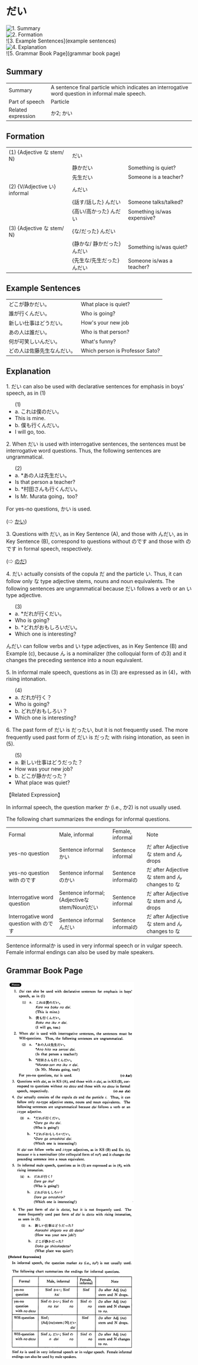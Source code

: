 # だい

![1. Summary](summary)<br>
![2. Formation](formation)<br>
![3. Example Sentences](example sentences)<br>
![4. Explanation](explanation)<br>
![5. Grammar Book Page](grammar book page)<br>


## Summary

<table><tr>   <td>Summary</td>   <td>A sentence final particle which indicates an interrogative word question in informal male speech.</td></tr><tr>   <td>Part of speech</td>   <td>Particle</td></tr><tr>   <td>Related expression</td>   <td>か2; かい</td></tr></table>

## Formation

<table class="table"> <tbody><tr class="tr head"> <td class="td"><span class="numbers">(1)</span> <span> <span class="bold">{Adjective な stem/   N} </span></span></td> <td class="td"><span class="concept">だい</span> </td> <td class="td"><span>&nbsp;</span></td> </tr> <tr class="tr"> <td class="td"><span>&nbsp;</span></td> <td class="td"><span>静か<span class="concept">だい</span></span> </td> <td class="td"><span>Something    is quiet?</span></td> </tr> <tr class="tr"> <td class="td"><span>&nbsp;</span></td> <td class="td"><span>先生<span class="concept">だい</span></span> </td> <td class="td"><span>Someone    is a teacher?</span></td> </tr> <tr class="tr head"> <td class="td"><span class="numbers">(2)</span> <span> <span class="bold">{V/Adjective い}    informal </span></span></td> <td class="td"><span class="concept">んだい</span> </td> <td class="td"><span>&nbsp;</span></td> </tr> <tr class="tr"> <td class="td"><span>&nbsp;</span></td> <td class="td"><span>{話す/話した} <span class="concept">んだい</span></span> </td> <td class="td"><span>Someone    talks/talked?</span></td> </tr> <tr class="tr"> <td class="td"><span>&nbsp;</span></td> <td class="td"><span>{高い/高かった} <span class="concept">んだい</span></span> </td> <td class="td"><span>Something    is/was expensive?</span></td> </tr> <tr class="tr head"> <td class="td"><span class="numbers">(3)</span> <span> <span class="bold">{Adjective な stem/   N</span><span class="bold"><span>}</span><span class="numbers"> </span></span></span></td> <td class="td"><span>{<span class="concept">な</span><span>/</span><span class="concept">だった</span>} <span class="concept">んだい</span></span></td> <td class="td"><span>&nbsp;</span></td> </tr> <tr class="tr"> <td class="td"><span>&nbsp;</span></td> <td class="td"><span>{静か<span class="concept">な</span>/ 静か<span class="concept">だった</span>} <span class="concept">んだい</span></span> </td> <td class="td"><span>Something    is/was quiet?</span></td> </tr> <tr class="tr"> <td class="td"><span>&nbsp;</span></td> <td class="td"><span>{先生<span class="concept">な</span>/先生<span class="concept">だった</span>} <span class="concept">んだい</span></span> </td> <td class="td"><span>Someone    is/was a teacher?</span></td> </tr></tbody></table>

## Example Sentences

<table><tr>   <td>どこが静かだい。</td>   <td>What place is quiet?</td></tr><tr>   <td>誰が行くんだい。</td>   <td>Who is going?</td></tr><tr>   <td>新しい仕事はどうだい。</td>   <td>How's your new job</td></tr><tr>   <td>あの人は誰だい。</td>   <td>Who is that person?</td></tr><tr>   <td>何が可笑しいんだい。</td>   <td>What's funny?</td></tr><tr>   <td>どの人は佐藤先生なんだい。</td>   <td>Which person is Professor Sato?</td></tr></table>

## Explanation

<p>1. だい can also be used with declarative sentences for emphasis in boys' speech, as in (1)</p>  <ul>(1) <li>a. これは僕のだい。</li> <li>This is mine.</li> <div class="divide"></div> <li>b. 僕も行くんだい。</li> <li>I will go, too.</li> </ul>  <p>2. When だい is used with interrogative sentences, the sentences must be interrogative word questions. Thus, the following sentences are ungrammatical.</p>  <ul>(2) <li>a. *あの人は先生だい。</li> <li>Is that person a teacher?</li> <div class="divide"></div> <li>b. *村田さんも行くんだい。</li> <li>Is Mr. Murata going，too?</li> </ul>  <p>For yes-no questions, かい is used.</p>  <p>(⇨ <a href="#㊦ かい">かい</a>)</p>  <p>3. Questions with だい, as in Key Sentence (A), and those with んだい, as in Key Sentence (B), correspond to questions without のです and those with のです in formal speech, respectively.</p>  <p>(⇨ <a href="#㊦ のだ">のだ</a>)</p>  <p>4. だい actually consists of the copula だ and the particle い. Thus, it can follow only な type adjective stems, nouns and noun equivalents. The following sentences are ungrammatical because だい follows a verb or an い type adjective.</p>  <ul>(3) <li>a. *だれが行くだい。</li> <li>Who is going?</li> <div class="divide"></div> <li>b. *どれがおもしろいだい。</li> <li>Which one is interesting?</li> </ul>  </p>んだい can follow verbs and い type adjectives, as in Key Sentence (B) and Example (c), because ん is a nominalizer (the colloquial form of の3) and it changes the preceding sentence into a noun equivalent. </p>  <p>5. In informal male speech, questions as in (3) are expressed as in (4)，with rising intonation.</p>  <ul>(4) <li>a. だれが行く？</li> <li>Who is going?</li> <div class="divide"></div> <li>b. どれがおもしろい？</li> <li>Which one is interesting?</li> </ul>  <p>6. The past form of だい is だったい, but it is not frequently used. The more frequently used past form of だい is だった with rising intonation, as seen in (5).</p>  <ul>(5) <li>a. 新しい仕事はどうだった？</li> <li>How was your new job?</li> <div class="divide"></div> <li>b. どこが静かだった？</li> <li>What place was quiet?</li> </ul>  <p>【Related Expression】</p>  <p>In informal speech, the question marker か (i.e., か2) is not usually used. </p>  <p>The following chart summarizes the endings for informal questions.</p>  <table class="table"> <tbody> <tr class="tr"> <td class="td">Formal</td> <td class="td">Male, informal</td> <td class="td">Female, informal</td> <td class="td">Note</td> </tr> <tr class="tr"> <td class="td">yes-no question</td> <td class="td">Sentence informalかい</td> <td class="td">Sentence informal</td> <td class="td">だ after Adjectiveな stem and ん drops</td> </tr> <tr class="tr"> <td class="td">yes-no question with のです</td> <td class="td">Sentence informalのかい</td> <td class="td">Sentence informalの</td> <td class="td">だ after Adjectiveな stem and ん changes to な</td> </tr> <tr class="tr"> <td class="td">Interrogative word question</td> <td class="td">Sentence informal; {Adjectiveなstem/Noun}だい</td> <td class="td">Sentence informal</td> <td class="td">だ after Adjectiveな stem and ん drops</td> </tr> <tr class="tr"> <td class="td">Interrogative word question with のです</td> <td class="td">Sentence informalんだい</td> <td class="td">Sentence informalの</td> <td class="td">だ after Adjectiveな stem and ん changes to な</td> </tr> </tbody> </table>  <p>Sentence informalか is used in very informal speech or in vulgar speech. Female informal endings can also be used by male speakers.</p>

## Grammar Book Page

![](../img/Basicだい.png)

